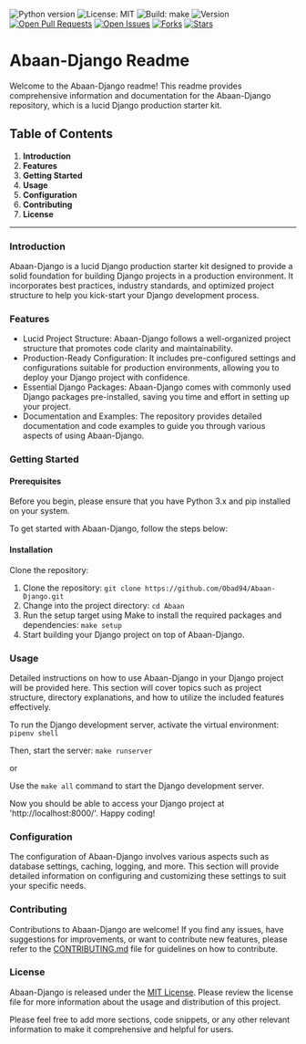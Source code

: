 

![Python version](https://img.shields.io/badge/python-3.8-blue)
![License: MIT](https://img.shields.io/badge/License-MIT-yellow.svg) 
![Build: make](https://img.shields.io/badge/Build-make-brightgreen?logo=GNU-Make&logoColor=white)
![Version](https://img.shields.io/badge/version-1.0-blue.svg)
[![Open Pull Requests](https://img.shields.io/github/issues-pr/Obad94/Abaan-Django.svg)](https://github.com/Obad94/Abaan-Django/pulls)
[![Open Issues](https://img.shields.io/github/issues/Obad94/Abaan-Django.svg)](https://github.com/Obad94/Abaan-Django/issues)
[![Forks](https://img.shields.io/github/forks/Obad94/Abaan-Django.svg)](https://github.com/Obad94/Abaan-Django/network/members)
[![Stars](https://img.shields.io/github/stars/Obad94/Abaan-Django.svg)](https://github.com/Obad94/Abaan-Django/stargazers)
 
# Abaan-Django Readme
Welcome to the Abaan-Django readme! This readme provides comprehensive information and documentation for the Abaan-Django repository, which is a lucid Django production starter kit.

## Table of Contents
1. **Introduction**
2. **Features**
3. **Getting Started**
4. **Usage**
5. **Configuration**
6. **Contributing**
7. **License**
***


### Introduction
Abaan-Django is a lucid Django production starter kit designed to provide a solid foundation for building Django projects in a production environment. It incorporates best practices, industry standards, and optimized project structure to help you kick-start your Django development process.

### Features
* Lucid Project Structure: Abaan-Django follows a well-organized project structure that promotes code clarity and maintainability.
* Production-Ready Configuration: It includes pre-configured settings and configurations suitable for production environments, allowing you to deploy your Django project with confidence.
* Essential Django Packages: Abaan-Django comes with commonly used Django packages pre-installed, saving you time and effort in setting up your project.
* Documentation and Examples: The repository provides detailed documentation and code examples to guide you through various aspects of using Abaan-Django.

### Getting Started

#### Prerequisites
Before you begin, please ensure that you have Python 3.x and pip installed on your system.

To get started with Abaan-Django, follow the steps below:

#### Installation
Clone the repository:

1. Clone the repository: `git clone https://github.com/Obad94/Abaan-Django.git`
2. Change into the project directory: `cd Abaan`
3. Run the setup target using Make to install the required packages and dependencies: `make setup`
4. Start building your Django project on top of Abaan-Django.

### Usage
Detailed instructions on how to use Abaan-Django in your Django project will be provided here. This section will cover topics such as project structure, directory explanations, and how to utilize the included features effectively.

To run the Django development server, activate the virtual environment:
`pipenv shell`

Then, start the server:
`make runserver`

or

Use the `make all` command to start the Django development server.

Now you should be able to access your Django project at 'http://localhost:8000/'. 
Happy coding!

### Configuration
The configuration of Abaan-Django involves various aspects such as database settings, caching, logging, and more. This section will provide detailed information on configuring and customizing these settings to suit your specific needs.

### Contributing
Contributions to Abaan-Django are welcome! If you find any issues, have suggestions for improvements, or want to contribute new features, please refer to the [CONTRIBUTING.md](https://github.com/Obad94/Abaan-Django/blob/main/CONTRIBUTING.md)  file for guidelines on how to contribute.

### License
Abaan-Django is released under the [MIT License](https://github.com/Obad94/Abaan-Django/blob/main/LICENSE). Please review the license file for more information about the usage and distribution of this project.

Please feel free to add more sections, code snippets, or any other relevant information to make it comprehensive and helpful for users.
